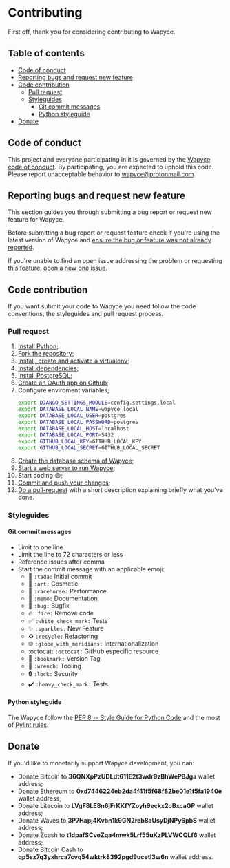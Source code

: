 # Contributing

First off, thank you for considering contributing to Wapyce.

## Table of contents

* [Code of conduct](#code-of-conduct)
* [Reporting bugs and request new feature](#reporting-bugs-and-request-new-feature)
* [Code contribution](#code-contribution)
  * [Pull request](#pull-request)
  * [Styleguides](#styleguides)
    * [Git commit messages](#git-commit-messages)
    * [Python styleguide](#python-styleguide)
* [Donate](#donate)

## Code of conduct

This project and everyone participating in it is governed by the [Wapyce code of conduct](CODE_OF_CONDUCT.md). By participating, you are expected to uphold this code. Please report unacceptable behavior to [wapyce@protonmail.com](wapyce@protonmail.com).

## Reporting bugs and request new feature

This section guides you through submitting a bug report or request new feature for Wapyce.

Before submitting a bug report or request feature check if you're using the latest version of Wapyce and [ensure the bug or feature was not already reported](https://github.com/wapyce/wapyce/issues).

If you're unable to find an open issue addressing the problem or requesting this feature, [open a new one issue](https://github.com/wapyce/wapyce/issues/new).

## Code contribution

If you want submit your code to Wapyce you need follow the code conventions, the styleguides and pull request process.

### Pull request

1. [Install Python](http://www.diveintopython3.net/installing-python.html);
2. [Fork the repository](https://help.github.com/articles/fork-a-repo/);
3. [Install, create and activate a virtualenv](https://packaging.python.org/guides/installing-using-pip-and-virtualenv/);
4. [Install dependencies](https://packaging.python.org/guides/installing-using-pip-and-virtualenv/#using-requirements-files);
5. [Install PostgreSQL](https://wiki.postgresql.org/wiki/Detailed_installation_guides);
6. [Create an OAuth app on Github](https://simpleisbetterthancomplex.com/tutorial/2016/10/24/how-to-add-social-login-to-django.html#github-authentication);
7. Configure enviroment variables;
    ```bash
    export DJANGO_SETTINGS_MODULE=config.settings.local
    export DATABASE_LOCAL_NAME=wapyce_local
    export DATABASE_LOCAL_USER=postgres
    export DATABASE_LOCAL_PASSWORD=postgres
    export DATABASE_LOCAL_HOST=localhost
    export DATABASE_LOCAL_PORT=5432
    export GITHUB_LOCAL_KEY=GITHUB_LOCAL_KEY
    export GITHUB_LOCAL_SECRET=GITHUB_LOCAL_SECRET
    ```
8. [Create the database schema of Wapyce](https://docs.djangoproject.com/en/2.1/ref/django-admin/#django-admin-migrate);
9. [Start a web server to run Wapyce](http://goodcode.io/articles/django-nginx-gunicorn/);
10. Start coding :smile:;
11. [Commit and push your changes](https://help.github.com/articles/adding-a-file-to-a-repository-using-the-command-line/);
12. [Do a pull-request](https://help.github.com/articles/creating-a-pull-request/) with a short description explaining briefly what you've done.

### Styleguides

#### Git commit messages

* Limit to one line
* Limit the line to 72 characters or less
* Reference issues after comma
* Start the commit message with an applicable emoji:
  * :tada: `:tada:` Initial commit
  * :art: `:art:` Cosmetic
  * :racehorse: `:racehorse:` Performance
  * :memo: `:memo:` Documentation
  * :bug: `:bug:` Bugfix
  * :fire: `:fire:` Remove code
  * :white_check_mark: `:white_check_mark:` Tests
  * :sparkles: `:sparkles:` New Feature
  * :recycle: `:recycle:` Refactoring
  * :globe_with_meridians: `:globe_with_meridians:` Internationalization
  * :octocat: `:octocat:` GitHub especific resource
  * :bookmark: `:bookmark:` Version Tag
  * :wrench: `:wrench:` Tooling
  * :lock: `:lock:` Security
  * :heavy_check_mark: `:heavy_check_mark:` Tests

#### Python styleguide

The Wapyce follow the [PEP 8 -- Style Guide for Python Code](https://www.python.org/dev/peps/pep-0008/?) and the most of [Pylint rules](http://pylint.pycqa.org/en/latest/intro.html).
  
## Donate
  
If you'd like to monetarily support Wapyce development, you can:

* Donate Bitcoin to **36QNXpPzUDLdt611E2t3wdr9zBhWePBJga** wallet address;
* Donate Ethereum to **0xd7446224eb2da4f41f5f68f82be01e1f5fa1940e** wallet address;
* Donate Litecoin to **LVgF8LE8n6jFrKKfYZoyh9eckx2oBxcaGP** wallet address;
* Donate Waves to **3P7Hapj4Kvbn1k9GN2reb8aUsyDjNPy6pbS** wallet address;
* Donate Zcash to **t1dpafSCveZqa4mwk5Lrf55uKzPLVWCQLf6** wallet address;
* Donate Bitcoin Cash to **qp5sz7q3yxhrca7cvq54wktrk8392pgd9ucetl3w6n** wallet address.
